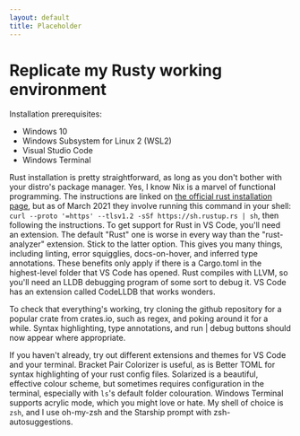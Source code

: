 ```yaml
---
layout: default
title: Placeholder
---
```


<h1>Replicate my Rusty working environment</h1>
<p>
    Installation prerequisites:
</p>
<ul>
    <li>Windows 10</li>
    <li>Windows Subsystem for Linux 2 (WSL2)</li>
    <li>Visual Studio Code</li>
    <li>Windows Terminal</li>
</ul>
<p>
    Rust installation is pretty straightforward, as long as you don't bother with your distro's package manager. Yes, I
    know Nix is a marvel of functional programming. The
    instructions are linked on <a href="https://www.rust-lang.org/tools/install">the official rust installation
        page</a>, but as of March 2021
    they involve running this command in your shell:
    <code>curl --proto '=https' --tlsv1.2 -sSf https://sh.rustup.rs | sh</code>, then following the instructions.
    To get support for Rust in VS Code, you'll need an extension. The default "Rust" one is worse in every way than the
    "rust-analyzer" extension. Stick to the latter option.
    This gives you many things, including linting, error squigglies, docs-on-hover, and inferred type annotations. These
    benefits only apply if there is a Cargo.toml in the highest-level folder that VS Code has opened.
    Rust compiles with LLVM, so you'll need an LLDB debugging program of some sort to debug it. VS Code has an extension
    called CodeLLDB that works wonders.
</p>
<p>
    To check that everything's working, try cloning the github repository for a popular crate from crates.io, such as
    regex, and poking around it for a while. Syntax highlighting, type annotations, and run | debug buttons should now
    appear where appropriate.
</p>
<p>
    If you haven't already, try out different extensions and themes for VS Code and your terminal. Bracket Pair
    Colorizer is useful, as is Better TOML for syntax highlighting of your rust config files. Solarized is a beautiful,
    effective colour scheme, but sometimes requires configuration in the terminal, especially with <code>ls</code>'s
    default folder colouration. Windows Terminal supports acrylic mode, which you might love or hate. My shell of choice
    is <code>zsh</code>, and I use oh-my-zsh and the Starship prompt with zsh-autosuggestions.
</p>